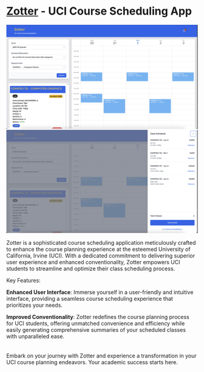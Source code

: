 # [Zotter](https://chrisbryann.github.io/Zotter/) - UCI Course Scheduling App

![alt_text](./public/main_screen.png)
![alt_text](./public/class_schedule_checkout.png)

Zotter is a sophisticated course scheduling application meticulously crafted to enhance the course planning experience at the esteemed University of California, Irvine (UCI). With a dedicated commitment to delivering superior user experience and enhanced conventionality, Zotter empowers UCI students to streamline and optimize their class scheduling process.

Key Features:

**Enhanced User Interface**: Immerse yourself in a user-friendly and intuitive interface, providing a seamless course scheduling experience that prioritizes your needs.  

**Improved Conventionality**: Zotter redefines the course planning process for UCI students, offering unmatched convenience and efficiency while easily generating comprehensive summaries of your scheduled classes with unparalleled ease.  
<br/>
<br/>
Embark on your journey with Zotter and experience a transformation in your UCI course planning endeavors. Your academic success starts here.

